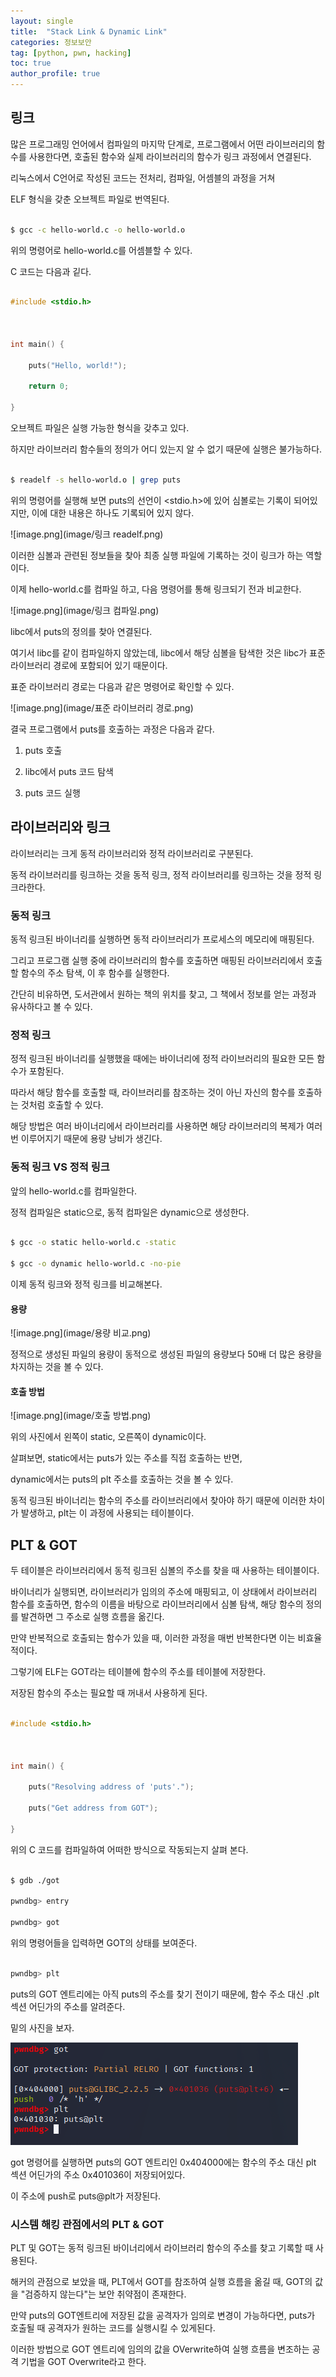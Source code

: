 ```yaml
---
layout: single
title:  "Stack Link & Dynamic Link"
categories: 정보보안
tag: [python, pwn, hacking]
toc: true
author_profile: true
---
```


<head>
  <style>
    table.dataframe {
      white-space: normal;
      width: 100%;
      height: 240px;
      display: block;
      overflow: auto;
      font-family: Arial, sans-serif;
      font-size: 0.9rem;
      line-height: 20px;
      text-align: center;
      border: 0px !important;
    }

    table.dataframe th {
      text-align: center;
      font-weight: bold;
      padding: 8px;
    }

    table.dataframe td {
      text-align: center;
      padding: 8px;
    }

    table.dataframe tr:hover {
      background: #b8d1f3; 
    }

    .output_prompt {
      overflow: auto;
      font-size: 0.9rem;
      line-height: 1.45;
      border-radius: 0.3rem;
      -webkit-overflow-scrolling: touch;
      padding: 0.8rem;
      margin-top: 0;
      margin-bottom: 15px;
      font: 1rem Consolas, "Liberation Mono", Menlo, Courier, monospace;
      color: $code-text-color;
      border: solid 1px $border-color;
      border-radius: 0.3rem;
      word-break: normal;
      white-space: pre;
    }

  .dataframe tbody tr th:only-of-type {
      vertical-align: middle;
  }

  .dataframe tbody tr th {
      vertical-align: top;
  }

  .dataframe thead th {
      text-align: center !important;
      padding: 8px;
  }

  .page__content p {
      margin: 0 0 0px !important;
  }

  .page__content p > strong {
    font-size: 0.8rem !important;
  }

  </style>
</head>


## 링크


많은 프로그래밍 언어에서 컴파일의 마지막 단계로, 프로그램에서 어떤 라이브러리의 함수를 사용한다면, 호출된 함수와 실제 라이브러리의 함수가 링크 과정에서 연결된다.


리눅스에서 C언어로 작성된 코드는 전처리, 컴파일, 어셈블의 과정을 거쳐 

ELF 형식을 갖춘 오브젝트 파일로 번역된다.


```bash

$ gcc -c hello-world.c -o hello-world.o

```


위의 명령어로 hello-world.c를 어셈블할 수 있다.


C 코드는 다음과 깉다.



```C

#include <stdio.h>



int main() {

    puts("Hello, world!");

    return 0;

}

```


오브젝트 파일은 실행 가능한 형식을 갖추고 있다.



하지만 라이브러리 함수들의 정의가 어디 있는지 알 수 없기 때문에 실행은 불가능하다.


```bash

$ readelf -s hello-world.o | grep puts

```


위의 명령어를 실행해 보면 puts의 선언이 <stdio.h>에 있어 심볼로는 기록이 되어있지만, 이에 대한 내용은 하나도 기록되어 있지 않다.

![image.png](image/링크 readelf.png)


이러한 심볼과 관련된 정보들을 찾아 최종 실행 파일에 기록하는 것이 링크가 하는 역할이다.


이제 hello-world.c를 컴파일 하고, 다음 명령어를 통해 링크되기 전과 비교한다.


![image.png](image/링크 컴파일.png)


libc에서 puts의 정의를 찾아 연결된다.



여기서 libc를 같이 컴파일하지 않았는데, libc에서 해당 심볼을 탐색한 것은 libc가 표준 라이브러리 경로에 포함되어 있기 때문이다.



표준 라이브러리 경로는 다음과 같은 명령어로 확인할 수 있다.


![image.png](image/표준 라이브러리 경로.png)


결국 프로그램에서 puts를 호출하는 과정은 다음과 같다.



1. puts 호출



2. libc에서 puts 코드 탐색



3. puts 코드 실행


## 라이브러리와 링크


라이브러리는 크게 동적 라이브러리와 정적 라이브러리로 구분된다.



동적 라이브러리를 링크하는 것을 동적 링크, 정적 라이브러리를 링크하는 것을 정적 링크라한다.


### 동적 링크


동적 링크된 바이너리를 실행하면 동적 라이브러리가 프로세스의 메모리에 매핑된다.



그리고 프로그램 실행 중에 라이브러리의 함수를 호출하면 매핑된 라이브러리에서 호출할 함수의 주소 탐색, 이 후 함수를 실행한다.



간단히 비유하면, 도서관에서 원하는 책의 위치를 찾고, 그 책에서 정보를 얻는 과정과 유사하다고 볼 수 있다.


### 정적 링크


정적 링크된 바이너리를 실행했을 때에는 바이너리에 정적 라이브러리의 필요한 모든 함수가 포함된다.



따라서 해당 함수를 호출할 때, 라이브러리를 참조하는 것이 아닌 자신의 함수를 호출하는 것처럼 호출할 수 있다.



해당 방법은 여러 바이너리에서 라이브러리를 사용하면 해당 라이브러리의 복제가 여러번 이루어지기 때문에 용량 낭비가 생긴다.


### 동적 링크 VS 정적 링크


앞의 hello-world.c를 컴파일한다.



정적 컴파일은 static으로, 동적 컴파일은 dynamic으로 생성한다.


```bash

$ gcc -o static hello-world.c -static

$ gcc -o dynamic hello-world.c -no-pie

```


이제 동적 링크와 정적 링크를 비교해본다.


#### 용량


![image.png](image/용량 비교.png)


정적으로 생성된 파일의 용량이 동적으로 생성된 파일의 용량보다 50배 더 많은 용량을 차지하는 것을 볼 수 있다.


#### 호출 방법


![image.png](image/호출 방법.png)


위의 사진에서 왼쪽이 static, 오른쪽이 dynamic이다.



살펴보면, static에서는 puts가 있는 주소를 직접 호출하는 반면,



dynamic에서는 puts의 plt 주소를 호출하는 것을 볼 수 있다.



동적 링크된 바이너리는 함수의 주소를 라이브러리에서 찾아야 하기 때문에 이러한 차이가 발생하고, plt는 이 과정에 사용되는 테이블이다.


## PLT & GOT


두 테이블은 라이브러리에서 동적 링크된 심볼의 주소를 찾을 때 사용하는 테이블이다.



바이너리가 실행되면, 라이브러리가 임의의 주소에 매핑되고, 이 상태에서 라이브러리 함수를 호출하면, 함수의 이름을 바탕으로 라이브러리에서 심볼 탐색, 해당 함수의 정의를 발견하면 그 주소로 실행 흐름을 옮긴다.



만약 반복적으로 호출되는 함수가 있을 때, 이러한 과정을 매번 반복한다면 이는 비효율적이다.



그렇기에 ELF는 GOT라는 테이블에 함수의 주소를 테이블에 저장한다.



저장된 함수의 주소는 필요할 때 꺼내서 사용하게 된다.


```c

#include <stdio.h>



int main() {

    puts("Resolving address of 'puts'.");

    puts("Get address from GOT");

}

```


위의 C 코드를 컴파일하여 어떠한 방식으로 작동되는지 살펴 본다.


```bash

$ gdb ./got

pwndbg> entry

pwndbg> got

```


위의 명령어들을 입력하면 GOT의 상태를 보여준다.


```bash

pwndbg> plt

```


puts의 GOT 엔트리에는 아직 puts의 주소를 찾기 전이기 때문에, 함수 주소 대신 .plt 섹션 어딘가의 주소를 알려준다.


밑의 사진을 보자.


![image.png](image/got&plt.png)


got 명령어를 실행하면 puts의 GOT 엔트리인 0x404000에는 함수의 주소 대신 plt 섹션 어딘가의 주소 0x401036이 저장되어있다.



이 주소에 push로 puts@plt가 저장된다.


### 시스템 해킹 관점에서의 PLT & GOT


PLT 및 GOT는 동적 링크된 바이너리에서 라이브러리 함수의 주소를 찾고 기록할 때 사용된다.



해커의 관점으로 보았을 때, PLT에서 GOT를 참조하여 실행 흐름을 옮길 때, GOT의 값을 "검증하지 않는다"는 보안 취약점이 존재한다.



만약 puts의 GOT엔트리에 저장된 값을 공격자가 임의로 변경이 가능하다면, puts가 호출될 때 공격자가 원하는 코드를 실행시킬 수 있게된다.



이러한 방법으로 GOT 엔트리에 임의의 값을 OVerwrite하여 실행 흐름을 변조하는 공격 기법을 GOT Overwrite라고 한다.

